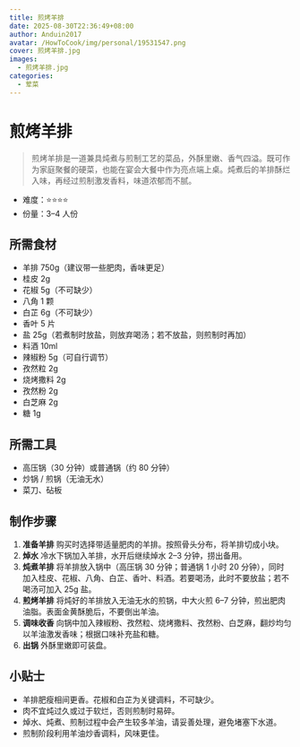 ```yaml
---
title: 煎烤羊排
date: 2025-08-30T22:36:49+08:00
author: Anduin2017
avatar: /HowToCook/img/personal/19531547.png
cover: 煎烤羊排.jpg
images:
  - 煎烤羊排.jpg
categories:
  - 荤菜
---
```


# 煎烤羊排

> 煎烤羊排是一道兼具炖煮与煎制工艺的菜品，外酥里嫩、香气四溢。既可作为家庭聚餐的硬菜，也能在宴会大餐中作为亮点端上桌。炖煮后的羊排酥烂入味，再经过煎制激发香料，味道浓郁而不腻。

- 难度：⭐⭐⭐⭐
- 份量：3–4 人份

## 所需食材

- 羊排 750g（建议带一些肥肉，香味更足）
- 桂皮 2g
- 花椒 5g（不可缺少）
- 八角 1 颗
- 白芷 6g（不可缺少）
- 香叶 5 片
- 盐 25g（若煮制时放盐，则放弃喝汤；若不放盐，则煎制时再加）
- 料酒 10ml
- 辣椒粉 5g（可自行调节）
- 孜然粒 2g
- 烧烤撒料 2g
- 孜然粉 2g
- 白芝麻 2g
- 糖 1g

## 所需工具

- 高压锅（30 分钟）或普通锅（约 80 分钟）
- 炒锅 / 煎锅（无油无水）
- 菜刀、砧板

## 制作步骤

1. **准备羊排**
   购买时选择带适量肥肉的羊排。按照骨头分布，将羊排切成小块。
2. **焯水**
   冷水下锅加入羊排，水开后继续焯水 2–3 分钟，捞出备用。
3. **炖煮羊排**
   将羊排放入锅中（高压锅 30 分钟；普通锅 1 小时 20 分钟），同时加入桂皮、花椒、八角、白芷、香叶、料酒。若要喝汤，此时不要放盐；若不喝汤可加入 25g 盐。
4. **煎烤羊排**
   将炖好的羊排放入无油无水的煎锅，中大火煎 6–7 分钟，煎出肥肉油脂。表面金黄酥脆后，不要倒出羊油。
5. **调味收香**
   向锅中加入辣椒粉、孜然粒、烧烤撒料、孜然粉、白芝麻，翻炒均匀以羊油激发香味；根据口味补充盐和糖。
6. **出锅**
   外酥里嫩即可装盘。

## 小贴士

- 羊排肥瘦相间更香。花椒和白芷为关键调料，不可缺少。
- 肉不宜炖过久或过于软烂，否则煎制时易碎。
- 焯水、炖煮、煎制过程中会产生较多羊油，请妥善处理，避免堵塞下水道。
- 煎制阶段利用羊油炒香调料，风味更佳。
